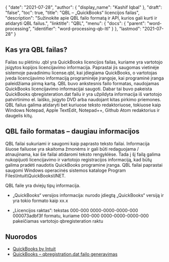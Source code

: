 {
  "date": "2021-07-28",
  "author": {
    "display_name": "Kashif Iqbal"
},
  "draft": "false",
  "toc": true,
  "title": "QBL – „QuickBooks“ licencijos failas",
  "description": "Sužinokite apie QBL failo formatą ir API, kurios gali kurti ir atidaryti QBL failus.",
  "linktitle": "QBL",
  "menu": {
    "docs": {
      "parent": "word-processing",
      "identifier": "word-processing-qb-ltl"
}
},
  "lastmod": "2021-07-28"
}

## Kas yra QBL failas?

Failas su plėtiniu .qbl yra QuickBooks licencijos failas, kuriame yra vartotojo įsigytos kopijos licencijavimo informacija. Paprastai jis saugomas vietinėje sistemoje pavadinimu license.qbl, kai įdiegiama QuickBooks, o vartotojas įveda licencijavimo informaciją programinėje įrangoje, kai programinė įranga paleidžiama pirmą kartą. QBL buvo ankstesnis failo formatas, naudojamas QuickBooks licencijavimo informacijai saugoti. Dabar tai buvo pakeista QuickBooks qbregisteration.dat failu ir yra užpildyta informacija iš vartotojo patvirtinimo el. laiško, įsigyto DVD arba naudojant kitas pirkimo priemones. QBL failus galima atidaryti bet kuriuose teksto redaktoriuose, tokiuose kaip Windows Notepad, Apple TextEdit, Notepad++, Github Atom redaktorius ir daugelis kitų.

## QBL failo formatas – daugiau informacijos

QBL failai sukuriami ir saugomi kaip paprasto teksto failai. Informacija šiuose failuose yra skaitoma žmonėms ir gali būti redaguojama / atnaujinama, kai šie failai atidaromi teksto rengyklėse. Tada į šį failą galima nukopijuoti licencijavimo ir vartotojo registracijos informaciją, kad būtų galima pradėti naudotis QuickBooks programine įranga. QBL failai paprastai saugomi Windows operacinės sistemos kataloge Program Files\Intuit\QuickBooks\INET.

QBL faile yra dviejų tipų informacija.

* „QuickBooks“ versijos informacija: nurodo įdiegtą „QuickBooks“ versiją ir yra tokio formato kaip xx.x

* „Licencijos raktas“: tekstas 000-000 0000-0000-0000-000 000073adbf3f formatu, kuriame 000-000 0000-0000-0000-000 pakeičiamas vartotojo qbregisteration raktu


## Nuorodos

 * [QuickBooks by Intuit](https://quickbooks.intuit.com/)
 * [QuickBooks – qbregistration.dat failo generavimas](https://quickbooks.intuit.com/learn-support/en-us/help-article/license-information/create-create-qbregistration-dat-file/L7S5BwSst_US_en_US)

